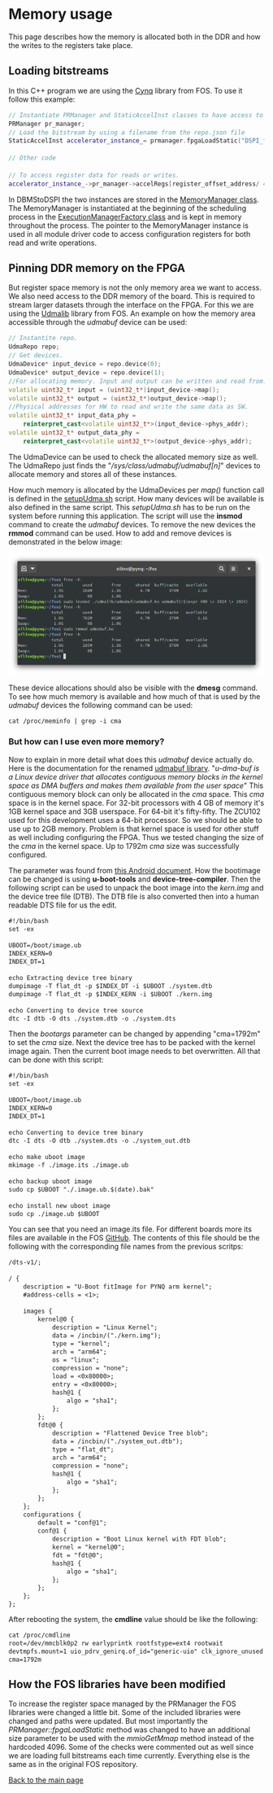 # Memory usage

This page describes how the memory is allocated both in the DDR and how the writes to the registers take place.

## Loading bitstreams

In this C++ program we are using the [Cynq](https://github.com/FPGA-Research-Manchester/fos/blob/fdac37e188e217293d296d9973c22500c8a4367c/cynq/cynq.h) library from FOS. To use it follow this example:

```C++
// Instantiate PRManager and StaticAccelInst classes to have access to the register space
PRManager pr_manager;
// Load the bitstream by using a filename from the repo.json file
StaticAccelInst accelerator_instance_= prmanager.fpgaLoadStatic("DSPI_filtering");

// Other code

// To access register data for reads or writes.
accelerator_instance_->pr_manager->accelRegs[register_offset_address/ 4] = register data
```

In DBMStoDSPI the two instances are stored in the [MemoryManager class](../src/dbmstodspi/query_execution/table_data/memory_manager.hpp). The MemoryManager is instantiated at the beginning of the scheduling process in the [ExecutionManagerFactory class](../src/core/core_execution/execution_manager_factory.cpp) and is kept in memory throughout the process. The pointer to the MemoryManager instance is used in all module driver code to access configuration registers for both read and write operations. 

## Pinning DDR memory on the FPGA

But register space memory is not the only memory area we want to access. We also need access to the DDR memory of the board. This is required to stream larger datasets through the interface on the FPGA. For this we are using the [Udmalib](https://github.com/FPGA-Research-Manchester/fos/blob/fdac37e188e217293d296d9973c22500c8a4367c/udmalib/udma.h) library from FOS. An example on how the memory area accessible through the *udmabuf* device can be used:

```C++
// Instantite repo.
UdmaRepo repo;
// Get devices.
UdmaDevice* input_device = repo.device(0);
UdmaDevice* output_device = repo.device(1);
//For allocating memory. Input and output can be written and read from.
volatile uint32_t* input = (uint32_t*)input_device->map();
volatile uint32_t* output = (uint32_t*)output_device->map();
//Physical addresses for HW to read and write the same data as SW.
volatile uint32_t* input_data_phy =
    reinterpret_cast<volatile uint32_t*>(input_device->phys_addr);
volatile uint32_t* output_data_phy =
    reinterpret_cast<volatile uint32_t*>(output_device->phys_addr);
```

The UdmaDevice can be used to check the allocated memory size as well. The UdmaRepo just finds the "*/sys/class/udmabuf/udmabuf[n]*" devices to allocate memory and stores all of these instances.

How much memory is allocated by the UdmaDevices per *map()* function call is defined in the [setupUdma.sh](https://github.com/FPGA-Research-Manchester/fos/blob/f457cc33e99c606ca18e06abd669c237b71055ba/udmalib/setupUdma.sh#L2) script. How many devices will be available is also defined in the same script. This *setupUdma.sh* has to be run on the system before running this application. The script will use the **insmod** command to create the *udmabuf* devices. To remove the new devices the **rmmod** command can be used. How to add and remove devices is demonstrated in the below image:

![Removing and adding devices](./create_remove_device.png)

These device allocations should also be visible with the **dmesg** command. To see how much memory is available and how much of that is used by the *udmabuf* devices the following command can be used: 

```
cat /proc/meminfo | grep -i cma
```

### But how can I use even more memory?

Now to explain in more detail what does this *udmabuf* device actually do. Here is the documentation for the renamed [udmabuf library](https://github.com/ikwzm/udmabuf). 
"*u-dma-buf is a Linux device driver that allocates contiguous memory blocks in the kernel space as DMA buffers and makes them available from the user space*"
This contiguous memory block can only be allocated in the *cma* space. This *cma* space is in the kernel space. For 32-bit processors with 4 GB of memory it's 1GB kernel space and 3GB userspace. For 64-bit it's fifty-fifty. The ZCU102 used for this development uses a 64-bit processor. So we should be able to use up to 2GB memory. Problem is that kernel space is used for other stuff as well including configuring the FPGA. Thus we tested changing the size of the *cma* in the kernel space. Up to 1792m *cma* size was successfully configured. 

The parameter was found from [this Android document](https://android.googlesource.com/kernel/exynos/+/android-exynos-3.4/Documentation/contiguous-memory.txt?fbclid=IwAR3aeX64eQU6sRFk3v_BzjHhtAP08om-5qfM91ztbjUoCQrQJmFopKlJlGY#310). How the bootimage can be changed is using **u-boot-tools** and **device-tree-compiler**. Then the following script can be used to unpack the boot image into the *kern.img* and the device tree file (DTB). The DTB file is also converted then into a human readable DTS file for us the edit.

```Shell
#!/bin/bash
set -ex

UBOOT=/boot/image.ub
INDEX_KERN=0
INDEX_DT=1

echo Extracting device tree binary
dumpimage -T flat_dt -p $INDEX_DT -i $UBOOT ./system.dtb
dumpimage -T flat_dt -p $INDEX_KERN -i $UBOOT ./kern.img

echo Converting to device tree source
dtc -I dtb -O dts ./system.dtb -o ./system.dts
```

Then the *bootargs* parameter can be changed by appending "cma=1792m" to set the *cma* size. Next the device tree has to be packed with the kernel image again. Then the current boot image needs to bet overwritten. All that can be done with this script:

```Shell
#!/bin/bash
set -ex

UBOOT=/boot/image.ub
INDEX_KERN=0
INDEX_DT=1

echo Converting to device tree binary
dtc -I dts -O dtb ./system.dts -o ./system_out.dtb

echo make uboot image
mkimage -f ./image.its ./image.ub

echo backup uboot image
sudo cp $UBOOT "./.image.ub.$(date).bak"

echo install new uboot image
sudo cp ./image.ub $UBOOT
```

You can see that you need an image.its file. For different boards more its files are available in the FOS [GitHub](https://github.com/FPGA-Research-Manchester/fos/blob/fdac37e188e217293d296d9973c22500c8a4367c/sd_card_images/build/PYNQ/sdbuild/boot/image_aarch64.its). The contents of this file should be the following with the corresponding file names from the previous scritps:

```
/dts-v1/;
 
/ {
    description = "U-Boot fitImage for PYNQ arm kernel";
    #address-cells = <1>;
 
    images {
        kernel@0 {
            description = "Linux Kernel";
            data = /incbin/("./kern.img");
            type = "kernel";
            arch = "arm64";
            os = "linux";
            compression = "none";
            load = <0x80000>;
            entry = <0x80000>;
            hash@1 {
                algo = "sha1";
            };
        };
        fdt@0 {
            description = "Flattened Device Tree blob";
            data = /incbin/("./system_out.dtb");
            type = "flat_dt";
            arch = "arm64";
            compression = "none";
            hash@1 {
                algo = "sha1";
            };
        };
    };
    configurations {
        default = "conf@1";
        conf@1 {
            description = "Boot Linux kernel with FDT blob";
            kernel = "kernel@0";
            fdt = "fdt@0";
            hash@1 {
                algo = "sha1";
            };
        };
    };
};
```

After rebooting the system, the **cmdline** value should be like the following:

```Shell
cat /proc/cmdline
root=/dev/mmcblk0p2 rw earlyprintk rootfstype=ext4 rootwait devtmpfs.mount=1 uio_pdrv_genirq.of_id="generic-uio" clk_ignore_unused cma=1792m
```

## How the FOS libraries have been modified

To increase the register space managed by the PRManager the FOS libraries were changed a little bit. Some of the included libraries were changed and paths were updated. But most importantly the *PRManager::fpgaLoadStatic* method was changed to have an additional size parameter to be used with the *mmioGetMmap* method instead of the hardcoded 4096. Some of the checks were commented out as well since we are loading full bitstreams each time currently. Everything else is the same as in the original FOS repository.

[Back to the main page](./README.md)